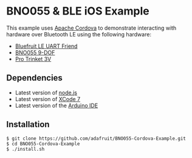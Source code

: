 # BNO055 & BLE iOS Example

This example uses [Apache Cordova][3] to demonstrate interacting with hardware
over Bluetooth LE using the following hardware:

* [Bluefruit LE UART Friend][4]
* [BNO055 9-DOF][5]
* [Pro Trinket 3V][6]

## Dependencies

* Latest version of [node.js][0]
* Latest version of [XCode 7][1]
* Latest version of the [Arduino IDE][2]

## Installation

```
$ git clone https://github.com/adafruit/BNO055-Cordova-Example.git
$ cd BNO055-Cordova-Example
$ ./install.sh
```

[0]: https://nodejs.org
[1]: https://developer.apple.com/xcode/downloads/
[2]: https://www.arduino.cc/en/Main/Software
[3]: http://cordova.apache.org/
[4]: https://www.adafruit.com/product/2479
[5]: https://www.adafruit.com/product/2472
[6]: https://www.adafruit.com/products/2010
